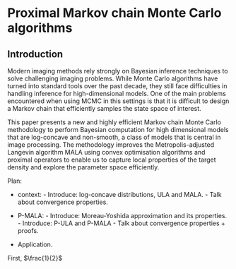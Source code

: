# Proximal Markov chain Monte Carlo algorithms

## Introduction


Modern imaging methods rely strongly on Bayesian inference techniques to solve challenging imaging problems. While Monte Carlo algorithms have turned into standard tools over the past decade, they still face difficulties in handling inference for high-dimensional models. One of the main problems encountered when using MCMC in this settings is that it is difficult to design a Markov chain that efficiently samples the state space of interest.

This paper presents a new and highly efficient Markov chain Monte Carlo methodology to perform Bayesian computation for high dimensional models that are log-concave and non-smooth, a class of models that is central in image processing. The methodology improves the Metropolis-adjusted Langevin algorithm MALA using convex optimisation algorithms and proximal operators to enable us to capture local properties of the target density and explore the parameter space efficiently.


Plan:
- context:
          - Introduce: log-concave distributions, ULA and MALA.
          - Talk about convergence properties.
          
- P-MALA: 
          - Introduce: Moreau-Yoshida approximation and its properties.
          - Introduce: P-ULA and P-MALA
          - Talk about convergence properties + proofs.
- Application.
          


First, $\frac{1}{2}$

